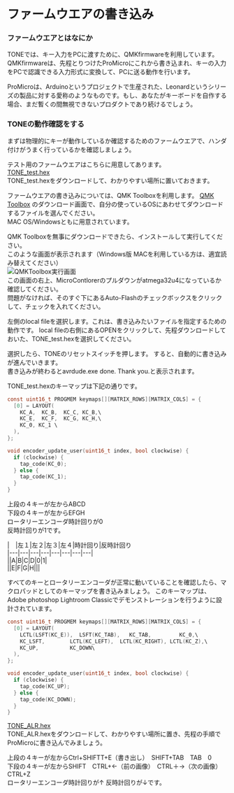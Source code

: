 # ファームウエアの書き込み
### ファームウエアとはなにか
TONEでは、キー入力をPCに渡すために、QMKfirmwareを利用しています。  
QMKfirmwareは、先程とりつけたProMicroにこれから書き込まれ、キーの入力をPCで認識できる入力形式に変換して、PCに送る動作を行います。  
  
ProMicroは、Arduinoというプロジェクトで生産された、Leonardというシリーズの製品に対する愛称のようなものです。もし、あなたがキーボードを自作する場合、まだ暫くの間無視できないプロダクトであり続けるでしょう。  
  
### TONEの動作確認をする
まずは物理的にキーが動作しているか確認するためのファームウエアで、ハンダ付けがうまく行っているかを確認しましょう。  
  
テスト用のファームウエアはこちらに用意してあります。  
[TONE_test.hex](https://github.com/peraneko/TONE/blob/master/TONE_HEX/TONE_test.hex)  
TONE_test.hexをダウンロードして、わかりやすい場所に置いておきます。  
  
ファームウエアの書き込みについては、QMK Toolboxを利用します。
[QMK Toolbox](https://github.com/qmk/qmk_toolbox/releases)  のダウンロード画面で、自分の使っているOSにあわせてダウンロードするファイルを選んでください。  
MAC OS/Windowsともに用意されています。  
  
QMK Toolboxを無事にダウンロードできたら、インストールして実行してください。  
このような画面が表示されます（Windows版 MACを利用している方は、適宜読み替えてください）  
![QMKToolbox実行画面](https://user-images.githubusercontent.com/5952961/59032589-a45a3c00-88a1-11e9-94c2-eec1b0bca2c6.png)  
この画面の右上、MicroContlorerのプルダウンがatmega32u4になっているか確認してください。  
問題がなければ、そのすぐ下にあるAuto-Flashのチェックボックスをクリックして、チェックを入れてください。  
  
左側のlocal fileを選択します。これは、書き込みたいファイルを指定するための動作です。
local fileの右側にあるOPENをクリックして、先程ダウンロードしておいた、TONE_test.hexを選択してください。  
  
選択したら、TONEのリセットスイッチを押します。
すると、自動的に書き込みが進んでいきます。  
書き込みが終わるとavrdude.exe done.  Thank you.と表示されます。
  
TONE_test.hexのキーマップは下記の通りです。  
~~~C
const uint16_t PROGMEM keymaps[][MATRIX_ROWS][MATRIX_COLS] = {
  [0] = LAYOUT( 
    KC_A,  KC_B,  KC_C, KC_B,\
    KC_E,  KC_F,  KC_G, KC_H,\
    KC_0, KC_1 \
  ),
};

void encoder_update_user(uint16_t index, bool clockwise) {
  if (clockwise) {
    tap_code(KC_0);
  } else {
    tap_code(KC_1);
  }
}
~~~

上段の４キーが左からABCD  
下段の４キーが左からEFGH  
ロータリーエンコーダ時計回りが0  
反時計回りが1です。    
  
|　|左１|左２|左３|左４|時計回り|反時計回り  
|---|---|---|---|---|---|---|---|  
||A|B|C|D|0|1|  
||E|F|G|H|||  




すべてのキーとロータリーエンコーダが正常に動いていることを確認したら、マクロパッドとしてのキーマップを書き込みましょう。
このキーマップは、Adobe photoshop Lightroom Classicでデモンストレーションを行うように設計されています。

~~~C
const uint16_t PROGMEM keymaps[][MATRIX_ROWS][MATRIX_COLS] = {
  [0] = LAYOUT( 
    LCTL(LSFT(KC_E)),  LSFT(KC_TAB),   KC_TAB,         KC_0,\
    KC_LSFT,        LCTL(KC_LEFT),  LCTL(KC_RIGHT), LCTL(KC_Z),\
    KC_UP,          KC_DOWN\
  ),
};

void encoder_update_user(uint16_t index, bool clockwise) {
  if (clockwise) {
    tap_code(KC_UP);
  } else {
    tap_code(KC_DOWN);
  }
}
~~~
[TONE_ALR.hex](https://github.com/peraneko/TONE/blob/master/TONE_HEX/TONE_ALR.hex)  
TONE_ALR.hexをダウンロードして、わかりやすい場所に置き、先程の手順でProMicroに書き込んでみましょう。
  
上段の４キーが左からCtrl+SHIFTT+E（書き出し）　SHIFT+TAB　TAB　0    
下段の４キーが左からSHIFT　CTRL+←（前の画像）　CTRL＋→（次の画像） CTRL+Z  
ロータリーエンコーダ時計回りが↑
反時計回りが↓です。
  
